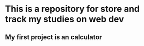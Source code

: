 # This is a repository for store and track my studies on web dev


## My first project is an calculator
